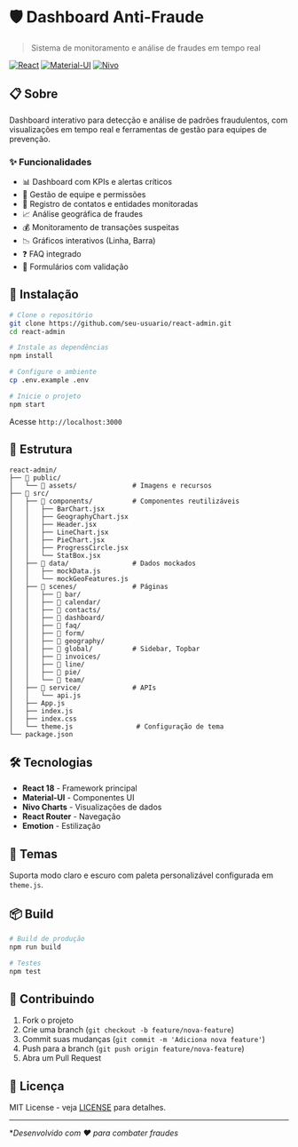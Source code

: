 # 🛡️ Dashboard Anti-Fraude

> Sistema de monitoramento e análise de fraudes em tempo real

[![React](https://img.shields.io/badge/React-18.x-61dafb?logo=react)](https://reactjs.org/)
[![Material-UI](https://img.shields.io/badge/Material--UI-5.x-007FFF?logo=mui)](https://mui.com/)
[![Nivo](https://img.shields.io/badge/Nivo-Charts-ff6b6b)](https://nivo.rocks/)

## 📋 Sobre

Dashboard interativo para detecção e análise de padrões fraudulentos, com visualizações em tempo real e ferramentas de gestão para equipes de prevenção.

### ✨ Funcionalidades

- 📊 Dashboard com KPIs e alertas críticos
- 👥 Gestão de equipe e permissões
- 📇 Registro de contatos e entidades monitoradas
- 📈 Análise geográfica de fraudes
- 💰 Monitoramento de transações suspeitas
- 📉 Gráficos interativos (Linha, Barra)
- ❓ FAQ integrado
- 📝 Formulários com validação

## 🚀 Instalação

```bash
# Clone o repositório
git clone https://github.com/seu-usuario/react-admin.git
cd react-admin

# Instale as dependências
npm install

# Configure o ambiente
cp .env.example .env

# Inicie o projeto
npm start
```

Acesse `http://localhost:3000`

## 📁 Estrutura

```
react-admin/
├── 📁 public/
│   └── 📁 assets/              # Imagens e recursos
├── 📁 src/
│   ├── 📁 components/          # Componentes reutilizáveis
│   │   ├── BarChart.jsx
│   │   ├── GeographyChart.jsx
│   │   ├── Header.jsx
│   │   ├── LineChart.jsx
│   │   ├── PieChart.jsx
│   │   ├── ProgressCircle.jsx
│   │   └── StatBox.jsx
│   ├── 📁 data/                # Dados mockados
│   │   ├── mockData.js
│   │   └── mockGeoFeatures.js
│   ├── 📁 scenes/              # Páginas
│   │   ├── 📁 bar/
│   │   ├── 📁 calendar/
│   │   ├── 📁 contacts/
│   │   ├── 📁 dashboard/
│   │   ├── 📁 faq/
│   │   ├── 📁 form/
│   │   ├── 📁 geography/
│   │   ├── 📁 global/          # Sidebar, Topbar
│   │   ├── 📁 invoices/
│   │   ├── 📁 line/
│   │   ├── 📁 pie/
│   │   └── 📁 team/
│   ├── 📁 service/             # APIs
│   │   └── api.js
│   ├── App.js
│   ├── index.js
│   ├── index.css
│   └── theme.js                # Configuração de tema
└── package.json
```

## 🛠️ Tecnologias

- **React 18** - Framework principal
- **Material-UI** - Componentes UI
- **Nivo Charts** - Visualizações de dados
- **React Router** - Navegação
- **Emotion** - Estilização

## 🎨 Temas

Suporta modo claro e escuro com paleta personalizável configurada em `theme.js`.

## 📦 Build

```bash
# Build de produção
npm run build

# Testes
npm test
```

## 🤝 Contribuindo

1. Fork o projeto
2. Crie uma branch (`git checkout -b feature/nova-feature`)
3. Commit suas mudanças (`git commit -m 'Adiciona nova feature'`)
4. Push para a branch (`git push origin feature/nova-feature`)
5. Abra um Pull Request

## 📄 Licença

MIT License - veja [LICENSE](LICENSE) para detalhes.

---

**Desenvolvido com ❤️ para combater fraudes*